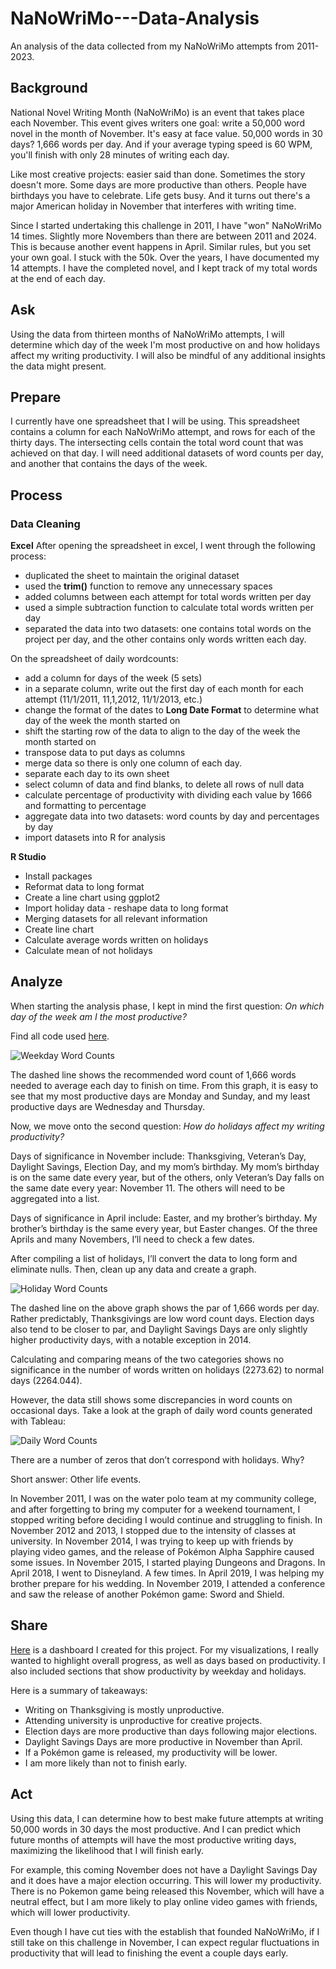 # NaNoWriMo---Data-Analysis
An analysis of the data collected from my NaNoWriMo attempts from 2011-2023.

## Background
National Novel Writing Month (NaNoWriMo) is an event that takes place each November. This event gives writers one goal: write a 50,000 word novel in the month of November. It's easy at face value. 50,000 words in 30 days? 1,666 words per day. And if your average typing speed is 60 WPM, you'll finish with only 28 minutes of writing each day.

Like most creative projects: easier said than done. Sometimes the story doesn't more. Some days are more productive than others. People have birthdays you have to celebrate. Life gets busy. And it turns out there's a major American holiday in November that interferes with writing time.

Since I started undertaking this challenge in 2011, I have "won" NaNoWriMo 14 times. Slightly more Novembers than there are between 2011 and 2024. This is because another event happens in April. Similar rules, but you set your own goal. I stuck with the 50k. Over the years, I have documented my 14 attempts. I have the completed novel, and I kept track of my total words at the end of each day.

## Ask
Using the data from thirteen months of NaNoWriMo attempts, I will determine which day of the week I'm most productive on and how holidays affect my writing productivity. I will also be mindful of any additional insights the data might present.

## Prepare
I currently have one spreadsheet that I will be using. This spreadsheet contains a column for each NaNoWriMo attempt, and rows for each of the thirty days. The intersecting cells contain the total word count that was achieved on that day. I will need additional datasets of word counts per day, and another that contains the days of the week.

## Process

### Data Cleaning

**Excel**
After opening the spreadsheet in excel, I went through the following process:
* duplicated the sheet to maintain the original dataset
* used the **trim()** function to remove any unnecessary spaces
* added columns between each attempt for total words written per day
* used a simple subtraction function to calculate total words written per day
* separated the data into two datasets: one contains total words on the project per day, and the other contains only words written each day.

On the spreadsheet of daily wordcounts:
* add a column for days of the week (5 sets)
* in a separate column, write out the first day of each month for each attempt (11/1/2011, 11,1,2012, 11/1/2013, etc.)
* change the format of the dates to **Long Date Format** to determine what day of the week the month started on
* shift the starting row of the data to align to the day of the week the month started on
* transpose data to put days as columns
* merge data so there is only one column of each day.
* separate each day to its own sheet
* select column of data and find blanks, to delete all rows of null data
* calculate percentage of productivity with dividing each value by 1666 and formatting to percentage
* aggregate data into two datasets: word counts by day and percentages by day
* import datasets into R for analysis

**R Studio**
* Install packages
* Reformat data to long format
* Create a line chart using ggplot2
* Import holiday data - reshape data to long format
* Merging datasets for all relevant information
* Create line chart
* Calculate average words written on holidays
* Calculate mean of not holidays 

## Analyze
When starting the analysis phase, I kept in mind the first question: *On which day of the week am I the most productive?*

Find all code used [here](https://github.com/madmarbles/NaNoWriMo---Data-Analysis/blob/main/Code).

![Weekday Word Counts](https://github.com/madmarbles/NaNoWriMo---Data-Analysis/blob/main/weekday_count.png)
 
The dashed line shows the recommended word count of 1,666 words needed to average each day to finish on time. From this graph, it is easy to see that my most productive days are Monday and Sunday, and my least productive days are Wednesday and Thursday. 

Now, we move onto the second question: *How do holidays affect my writing productivity?*

Days of significance in November include: Thanksgiving, Veteran’s Day, Daylight Savings, Election Day, and my mom’s birthday. My mom’s birthday is on the same date every year, but of the others, only Veteran’s Day falls on the same date every year: November 11. The others will need to be aggregated into a list.

Days of significance in April include: Easter, and my brother’s birthday. My brother’s birthday is the same every year, but Easter changes. Of the three Aprils and many Novembers, I’ll need to check a few dates.

After compiling a list of holidays, I’ll convert the data to long form and eliminate nulls. Then, clean up any data and create a graph.

 ![Holiday Word Counts](https://github.com/madmarbles/NaNoWriMo---Data-Analysis/blob/main/holiday%20word%20counts.png)

The dashed line on the above graph shows the par of 1,666 words per day. Rather predictably, Thanksgivings are low word count days. Election days also tend to be closer to par, and Daylight Savings Days are only slightly higher productivity days, with a notable exception in 2014. 

Calculating and comparing means of the two categories shows no significance in the number of words written on holidays (2273.62) to normal days (2264.044).

However, the data still shows some discrepancies in word counts on occasional days. Take a look at the graph of daily word counts generated with Tableau:

![Daily Word Counts](https://github.com/madmarbles/NaNoWriMo---Data-Analysis/blob/main/daily_count_key.png)

There are a number of zeros that don’t correspond with holidays. Why?

Short answer: Other life events.

In November 2011, I was on the water polo team at my community college, and after forgetting to bring my computer for a weekend tournament, I stopped writing before deciding I would continue and struggling to finish.
In November 2012 and 2013, I stopped due to the intensity of classes at university.
In November 2014, I was trying to keep up with friends by playing video games, and the release of Pokémon Alpha Sapphire caused some issues.
In November 2015, I started playing Dungeons and Dragons.
In April 2018, I went to Disneyland. A few times.
In April 2019, I was helping my brother prepare for his wedding.
In November 2019, I attended a conference and saw the release of another Pokémon game: Sword and Shield.

## Share

[Here](link) is a dashboard I created for this project. For my visualizations, I really wanted to highlight overall progress, as well as days based on productivity. I also included sections that show productivity by weekday and holidays.

Here is a summary of takeaways:
* Writing on Thanksgiving is mostly unproductive.
* Attending university is unproductive for creative projects.
* Election days are more productive than days following major elections.
* Daylight Savings Days are more productive in November than April.
* If a Pokémon game is released, my productivity will be lower.
* I am more likely than not to finish early.

## Act
Using this data, I can determine how to best make future attempts at writing 50,000 words in 30 days the most productive. And I can predict which future months of attempts will have the most productive writing days, maximizing the likelihood that I will finish early.

For example, this coming November does not have a Daylight Savings Day and it does have a major election occurring. This will lower my productivity. There is no Pokemon game being released this November, which will have a neutral effect, but I am more likely to play online video games with friends, which will lower productivity.

Even though I have cut ties with the establish that founded NaNoWriMo, if I still take on this challenge in November, I can expect regular fluctuations in productivity that will lead to finishing the event a couple days early.
